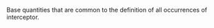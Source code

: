 Base quantities that are common to the definition of all occurrences of interceptor.

<!-- end of short definition -->

